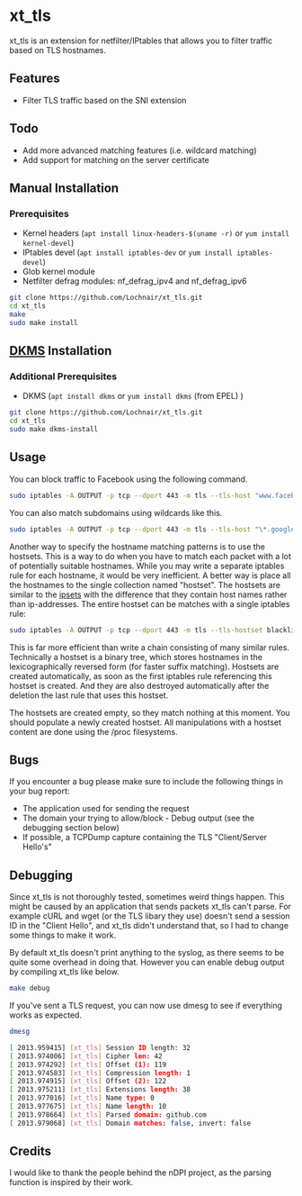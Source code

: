 # xt_tls

xt\_tls is an extension for netfilter/IPtables that allows you to filter traffic based on TLS hostnames.

## Features
- Filter TLS traffic based on the SNI extension

## Todo
- Add more advanced matching features (i.e. wildcard matching)
- Add support for matching on the server certificate

## Manual Installation

### Prerequisites
- Kernel headers (`apt install linux-headers-$(uname -r)` or `yum install kernel-devel`)
- IPtables devel (`apt install iptables-dev` or `yum install iptables-devel`)
- Glob kernel module
- Netfilter defrag modules: nf\_defrag\_ipv4 and nf\_defrag\_ipv6

```bash
git clone https://github.com/Lochnair/xt_tls.git
cd xt_tls
make
sudo make install
```

## [DKMS](https://en.wikipedia.org/wiki/Dynamic_Kernel_Module_Support) Installation

### Additional Prerequisites
- DKMS (`apt install dkms` or `yum install dkms` (from EPEL) )

```bash
git clone https://github.com/Lochnair/xt_tls.git
cd xt_tls
sudo make dkms-install
```

## Usage

You can block traffic to Facebook using the following command.

```bash
sudo iptables -A OUTPUT -p tcp --dport 443 -m tls --tls-host "www.facebook.com" -j DROP
```

You can also match subdomains using wildcards like this.

```bash
sudo iptables -A OUTPUT -p tcp --dport 443 -m tls --tls-host "\*.googlevideo.com" -j DROP
```
Another way to specify the hostname matching patterns is to use the hostsets. This is a way to do when you have to match each packet  with a lot of potentially suitable hostnames. While you may write a separate iptables rule for each hostname, it would be very inefficient. A better way is place all the hostnames to the single collection named "hostset". The hostsets are similar to the [ipsets](http://ipset.netfilter.org/) with the difference that they contain host names rather than ip-addresses. The entire hostset can be matches with a single iptables rule:

```bash
sudo iptables -A OUTPUT -p tcp --dport 443 -m tls --tls-hostset blacklist -j DROP
```
This is far more efficient than write a chain consisting of many similar rules. Technically a hostset is a binary tree, which stores hostnames in the lexicographically reversed form (for faster suffix matching). Hostsets are created automatically, as soon as the first iptables rule referencing this hostset is created. And they are also destroyed automatically after the deletion the last rule that uses this hostset.

The hostsets are created empty, so they match nothing at this moment. You should populate a newly created hostset. All manipulations with a hostset content are done using the /proc filesystems.

## Bugs
If you encounter a bug please make sure to include the following things in your bug report:
- The application used for sending the request
- The domain your trying to allow/block - Debug output (see the debugging section below)
- If possible, a TCPDump capture containing the TLS "Client/Server Hello's"

## Debugging

Since xt\_tls is not thoroughly tested, sometimes weird things happen. This might be caused by an application that sends packets xt\_tls can't parse. For example cURL and wget (or the TLS libary they use) doesn't send a session ID in the "Client Hello", and xt\_tls didn't understand that, so I had to change some things to make it work.

By default xt\_tls doesn't print anything to the syslog, as there seems to be quite some overhead in doing that. However you can enable debug output by compiling xt\_tls like below.

```bash
make debug
```

If you've sent a TLS request, you can now use dmesg to see if everything works as expected.
```bash
dmesg

[ 2013.959415] [xt_tls] Session ID length: 32
[ 2013.974006] [xt_tls] Cipher len: 42
[ 2013.974292] [xt_tls] Offset (1): 119
[ 2013.974583] [xt_tls] Compression length: 1
[ 2013.974915] [xt_tls] Offset (2): 122
[ 2013.975211] [xt_tls] Extensions length: 38
[ 2013.977016] [xt_tls] Name type: 0
[ 2013.977675] [xt_tls] Name length: 10
[ 2013.978664] [xt_tls] Parsed domain: github.com
[ 2013.979068] [xt_tls] Domain matches: false, invert: false
```

## Credits

I would like to thank the people behind the nDPI project, as the parsing function is inspired by their work.
